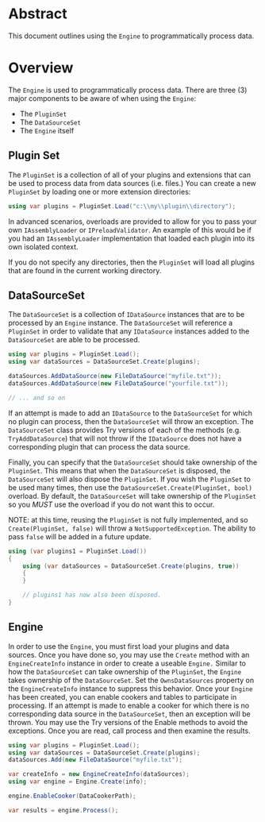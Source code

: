 # Abstract

This document outlines using the `Engine` to programmatically process data.

# Overview

The `Engine` is used to programmatically process data. There are three (3)
major components to be aware of when using the `Engine`:
- The `PluginSet`
- The `DataSourceSet`
- The `Engine` itself

## Plugin Set

The `PluginSet` is a collection of all of your plugins and extensions that can
be used to process data from data sources (i.e. files.) You can create a new
`PluginSet` by loading one or more extension directories:

````cs
using var plugins = PluginSet.Load("c:\\my\\plugin\\directory");
````

In advanced scenarios, overloads are provided to allow for you to pass your
own `IAssemblyLoader` or `IPreloadValidator`. An example of this would be if
you had an `IAssemblyLoader` implementation that loaded each plugin into its
own isolated context.

If you do not specify any directories, then the `PluginSet` will load all
plugins that are found in the current working directory.

## DataSourceSet

The `DataSourceSet` is a collection of `IDataSource` instances that are to be
processed by an `Engine` instance. The `DataSourceSet` will reference a
`PluginSet` in order to validate that any `IDataSource` instances added to the
`DataSourceSet` are able to be processed.

````cs
using var plugins = PluginSet.Load();
using var dataSources = DataSourceSet.Create(plugins);

dataSources.AddDataSource(new FileDataSource("myfile.txt"));
dataSources.AddDataSource(new FileDataSource("yourfile.txt"));

// ... and so on

````

If an attempt is made to add an `IDataSource` to the `DataSourceSet` for which
no plugin can process, then the `DataSourceSet` will throw an exception. The
`DataSourceSet` class provides Try versions of each of the methods (e.g.
`TryAddDataSource`) that will not throw if the `IDataSource` does not have a
corresponding plugin that can process the data source.

Finally, you can specify that the `DataSourceSet` should take ownership of the
`PluginSet`. This means that when the `DataSourceSet` is disposed, the
`DataSourceSet` will also dispose the `PluginSet`. If you wish the `PluginSet`
to be used many times, then use the `DataSourceSet.Create(PluginSet, bool)`
overload. By default, the `DataSourceSet` will take ownership of the `PluginSet`
so you *MUST* use the overload if you do not want this to occur.

NOTE: at this time, reusing the `PluginSet` is not fully implemented, and so
`Create(PluginSet, false)` will throw a `NotSupportedException`. The ability
to pass `false` will be added in a future update.

````cs
using (var plugins1 = PluginSet.Load())
{
    using (var dataSources = DataSourceSet.Create(plugins, true))
    {
    }

    // plugins1 has now also been disposed.
}
````

## Engine

In order to use the `Engine`, you must first load your plugins and data sources.
Once you have done so, you may use the `Create` method with an `EngineCreateInfo`
instance in order to create a useable `Engine.` Similar to how the `DataSourceSet`
can take ownership of the `PluginSet`, the `Engine` takes ownership of the
`DataSourceSet`. Set the `OwnsDataSources` property on the `EngineCreateInfo`
instance to suppress this behavior.
Once your `Engine` has been created, you can enable cookers and tables to
participate in processing. If an attempt is made to enable a cooker for which
there is no corresponding data source in the `DataSourceSet`, then an exception
will be thrown. You may use the Try versions of the Enable methods to avoid
the exceptions.
Once you are read, call process and then examine the results.

````cs
using var plugins = PluginSet.Load();
using var dataSources = DataSourceSet.Create(plugins);
dataSources.Add(new FileDataSource("myfile.txt");

var createInfo = new EngineCreateInfo(dataSources);
using var engine = Engine.Create(info);

engine.EnableCooker(DataCookerPath);

var results = engine.Process();
````

